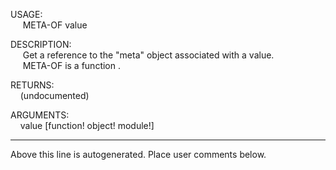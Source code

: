 USAGE:  
&nbsp;&nbsp;&nbsp;&nbsp;&nbsp;META-OF&nbsp;value&nbsp;  
  
DESCRIPTION:  
&nbsp;&nbsp;&nbsp;&nbsp;&nbsp;Get&nbsp;a&nbsp;reference&nbsp;to&nbsp;the&nbsp;"meta"&nbsp;object&nbsp;associated&nbsp;with&nbsp;a&nbsp;value.  
&nbsp;&nbsp;&nbsp;&nbsp;&nbsp;META-OF&nbsp;is&nbsp;a&nbsp;function&nbsp;.  
  
RETURNS:  
&nbsp;&nbsp;&nbsp;&nbsp;(undocumented)  
  
ARGUMENTS:  
&nbsp;&nbsp;&nbsp;&nbsp;value&nbsp;[function!&nbsp;object!&nbsp;module!]  
___
Above this line is autogenerated. Place user comments below.